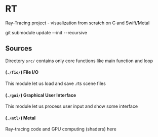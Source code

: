 # RT

Ray-Tracing project - visualization from scratch on C and Swift/Metal


git submodule update --init --recursive

## Sources

Directory ```src/``` contains only core functions
like main function and loop

#### (```./fio/```) File I/O 
This module let us load and save .rts scene files

#### (```./gui/```) Graphical User Interface
This module let us process user input and show some interface

#### (```./mtl/```)  Metal
Ray-tracing code and GPU computing (shaders) here
